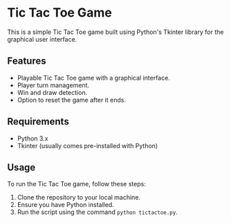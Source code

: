 # Tic Tac Toe Game

This is a simple Tic Tac Toe game built using Python's Tkinter library for the graphical user interface.

## Features

- Playable Tic Tac Toe game with a graphical interface.
- Player turn management.
- Win and draw detection.
- Option to reset the game after it ends.

## Requirements

- Python 3.x
- Tkinter (usually comes pre-installed with Python)

## Usage

To run the Tic Tac Toe game, follow these steps:

1. Clone the repository to your local machine.
2. Ensure you have Python installed.
3. Run the script using the command `python tictactoe.py`.


